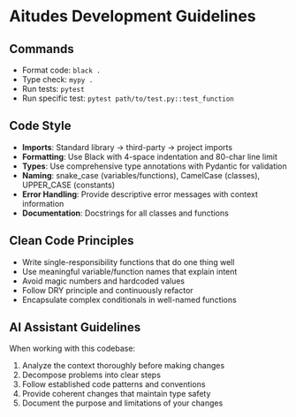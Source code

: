 # Aitudes Development Guidelines

## Commands
- Format code: `black .`
- Type check: `mypy .`
- Run tests: `pytest`
- Run specific test: `pytest path/to/test.py::test_function`

## Code Style
- **Imports**: Standard library → third-party → project imports
- **Formatting**: Use Black with 4-space indentation and 80-char line limit
- **Types**: Use comprehensive type annotations with Pydantic for validation
- **Naming**: snake_case (variables/functions), CamelCase (classes), UPPER_CASE (constants)
- **Error Handling**: Provide descriptive error messages with context information
- **Documentation**: Docstrings for all classes and functions

## Clean Code Principles
- Write single-responsibility functions that do one thing well
- Use meaningful variable/function names that explain intent
- Avoid magic numbers and hardcoded values
- Follow DRY principle and continuously refactor
- Encapsulate complex conditionals in well-named functions

## AI Assistant Guidelines
When working with this codebase:
1. Analyze the context thoroughly before making changes
2. Decompose problems into clear steps
3. Follow established code patterns and conventions
4. Provide coherent changes that maintain type safety
5. Document the purpose and limitations of your changes